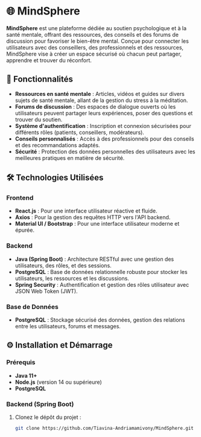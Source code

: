 # 🌐 MindSphere

**MindSphere** est une plateforme dédiée au soutien psychologique et à la santé mentale, offrant des ressources, des conseils et des forums de discussion pour favoriser le bien-être mental. Conçue pour connecter les utilisateurs avec des conseillers, des professionnels et des ressources, MindSphere vise à créer un espace sécurisé où chacun peut partager, apprendre et trouver du réconfort.

## 🚀 Fonctionnalités

- **Ressources en santé mentale** : Articles, vidéos et guides sur divers sujets de santé mentale, allant de la gestion du stress à la méditation.
- **Forums de discussion** : Des espaces de dialogue ouverts où les utilisateurs peuvent partager leurs expériences, poser des questions et trouver du soutien.
- **Système d'authentification** : Inscription et connexion sécurisées pour différents rôles (patients, conseillers, modérateurs).
- **Conseils personnalisés** : Accès à des professionnels pour des conseils et des recommandations adaptés.
- **Sécurité** : Protection des données personnelles des utilisateurs avec les meilleures pratiques en matière de sécurité.

## 🛠️ Technologies Utilisées

### Frontend
- **React.js** : Pour une interface utilisateur réactive et fluide.
- **Axios** : Pour la gestion des requêtes HTTP vers l'API backend.
- **Material UI / Bootstrap** : Pour une interface utilisateur moderne et épurée.

### Backend
- **Java (Spring Boot)** : Architecture RESTful avec une gestion des utilisateurs, des rôles, et des sessions.
- **PostgreSQL** : Base de données relationnelle robuste pour stocker les utilisateurs, les ressources et les discussions.
- **Spring Security** : Authentification et gestion des rôles utilisateur avec JSON Web Token (JWT).

### Base de Données
- **PostgreSQL** : Stockage sécurisé des données, gestion des relations entre les utilisateurs, forums et messages.

## ⚙️ Installation et Démarrage

### Prérequis

- **Java 11+**
- **Node.js** (version 14 ou supérieure)
- **PostgreSQL**

### Backend (Spring Boot)

1. Clonez le dépôt du projet :
   ```bash
   git clone https://github.com/Tiavina-Andriamamivony/MindSphere.git
